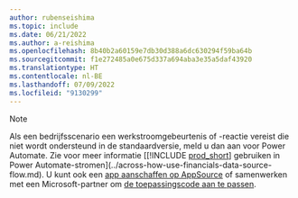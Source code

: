 ```yaml
---
author: rubenseishima
ms.topic: include
ms.date: 06/21/2022
ms.author: a-reishima
ms.openlocfilehash: 8b40b2a60159e7db30d388a6dc630294f59ba64b
ms.sourcegitcommit: f1e272485a0e675d337a694aba3e35a5daf43920
ms.translationtype: HT
ms.contentlocale: nl-BE
ms.lasthandoff: 07/09/2022
ms.locfileid: "9130299"
---
```

> [!NOTE]
> Als een bedrijfsscenario een werkstroomgebeurtenis of -reactie vereist die niet wordt ondersteund in de standaardversie, meld u dan aan voor Power Automate. Zie voor meer informatie [[!INCLUDE [prod_short](prod_short.md)] gebruiken in Power Automate-stromen](../across-how-use-financials-data-source-flow.md). U kunt ook een [app aanschaffen op AppSource](https://go.microsoft.com/fwlink/?linkid=2081646) of samenwerken met een Microsoft-partner om [de toepassingscode aan te passen](/dynamics365/business-central/dev-itpro/developer/devenv-walkthrough-workflow-events-responses.md).
